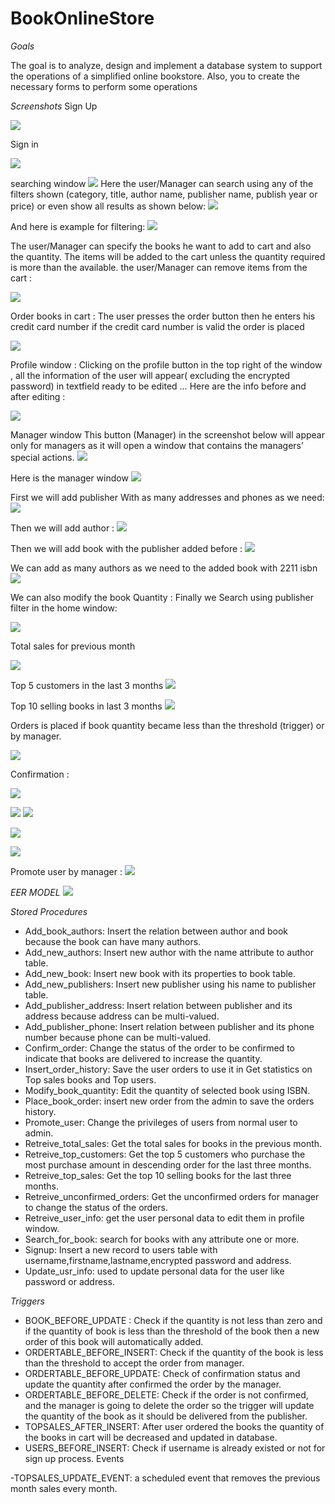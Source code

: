 # BookOnlineStore
*Goals*

The goal is to analyze, design and implement a database system
to support the operations of a simplified online bookstore.
Also, you to create the necessary forms to perform some operations

*Screenshots*
Sign Up

![](/imgs/signup.PNG)

Sign in

![](/imgs/signin.PNG)

searching window 
![](/imgs/1.PNG)
Here the user/Manager can search using any of the filters shown 
(category, title, author name, publisher name, publish year or price) or even show all results as shown below:
![](/imgs/2.PNG)

And here is example for filtering:
![](/imgs/3.PNG)

The user/Manager can specify the books he want to add to cart and also the quantity.
The items will be added to the cart unless the quantity required is more than the available.
the user/Manager can remove items from the cart  :

![](/imgs/4.PNG)



Order books in cart :
The user presses the order button then he enters his credit card number
if the credit card number is valid the order is placed

![](/imgs/5.PNG)


Profile window :
Clicking on the profile button in the top right of the window , all the information of the user will appear( excluding the encrypted password) in textfield ready to be edited …
Here are the info before and after editing :

![](/imgs/6.PNG)


Manager window
This button (Manager) in the screenshot below will appear only for managers as it will open a window that contains the managers’ special actions. 
![](/imgs/7.PNG)

Here is the manager window
![](/imgs/8.PNG)

First we will add publisher With as many addresses and phones as we need:
![](/imgs/9.PNG)

Then we will add author :
![](/imgs/10.PNG)

Then we will add book with the publisher added before :
![](/imgs/11.PNG)





We can add as many authors as we need to the added book with 2211 isbn
![](/imgs/12.PNG)

We can also modify the book Quantity :
Finally we Search using publisher filter in the home window:

![](/imgs/13.PNG)



Total sales for previous month

![](/imgs/14.PNG)

Top 5 customers in the last 3 months
![](/imgs/15.PNG)



Top 10 selling books in last 3 months
![](/imgs/16.PNG)


Orders is placed  if book quantity became less than the threshold (trigger) or by manager.

![](/imgs/17.PNG)









Confirmation :

![](/imgs/18.PNG)

![](/imgs/19.PNG)
![](/imgs/20.PNG)

![](/imgs/21.PNG)


![](/imgs/22.PNG)





Promote user by manager :
![](/imgs/23.PNG)

*EER MODEL*
![](/imgs/eer.PNG)

*Stored Procedures*

- Add_book_authors: Insert the relation between author and book because the book can have many authors.
- Add_new_authors: Insert new author with the name attribute to author table. 
- Add_new_book: Insert new book with its properties to book table.
- Add_new_publishers: Insert new publisher using his name to publisher table. 
- Add_publisher_address: Insert relation between publisher and its address because address can be multi-valued.
- Add_publisher_phone: Insert relation between publisher and its phone number because phone can be multi-valued.
- Confirm_order: Change the status of the order to be confirmed to indicate that books are delivered to increase the quantity.
- Insert_order_history: Save the user orders to use it in Get statistics on Top sales books and Top users.
- Modify_book_quantity: Edit the quantity of selected book using ISBN.
- Place_book_order:  insert new order from the admin to save the orders history.
- Promote_user: Change the privileges of users from normal user to admin. 
- Retreive_total_sales: Get the total sales for books in the previous month.
- Retreive_top_customers: Get the top 5 customers who purchase the most purchase amount in descending order for the last three months.
- Retreive_top_sales: Get the top 10 selling books for the last three months.
- Retreive_unconfirmed_orders: Get the unconfirmed orders for manager to change the status of the orders.
- Retreive_user_info: get the user personal data to edit them in profile window.
- Search_for_book: search for books with any attribute one or more.
- Signup: Insert a new record to users table with username,firstname,lastname,encrypted password and address.
- Update_usr_info: used to update personal data for the user like password or address.

*Triggers*


- BOOK_BEFORE_UPDATE : Check if the quantity is not less than zero and if the quantity of book is less than the threshold of the book then a new order of this book will automatically added.
- ORDERTABLE_BEFORE_INSERT: Check if the quantity of the book is less than the threshold to accept the order from manager.
- ORDERTABLE_BEFORE_UPDATE: Check of confirmation status and update the quantity after confirmed the order by the manager.
- ORDERTABLE_BEFORE_DELETE: Check if the order is not confirmed, and the manager is going to  delete the order so the trigger will update the quantity of the book as it should be delivered from the publisher. 
- TOPSALES_AFTER_INSERT: After user ordered the books the quantity of the books in cart will be decreased and updated in database. 
- USERS_BEFORE_INSERT: Check if username is already existed or not for sign up process. 
Events

-TOPSALES_UPDATE_EVENT: a scheduled event that removes the previous month sales every month.
